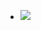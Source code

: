- ![](https://firebasestorage.googleapis.com/v0/b/firescript-577a2.appspot.com/o/imgs%2Fapp%2Fhaozhongwen%2Fl-wgzRyoqJ.png?alt=media&token=0290fc2a-66c9-4f7c-9ea4-b240982ebe63)
